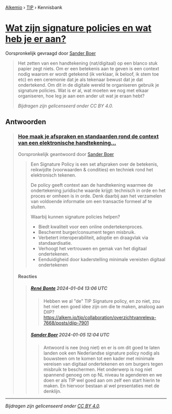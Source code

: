 [Alkemio](https://welcome.alkem.io/) › [TIP](https://alkem.io/tip/dashboard) › Kennisbank
# [Wat zijn signature policies en wat heb je er aan?](https://alkem.io/tip/collaboration/watzijnsignaturep-7232)
Oorspronkelijk gevraagd door [Sander Boer](https://alkem.io/user/sander-boer-499)
>Het zetten van een handtekening (nat/digitaal) op een blanco stuk papier zegt niets. Om er een betekenis aan te geven is een context nodig waarom er wordt getekend (ik verklaar, ik beloof, ik stem toe etc) en een ceremonie dat je als tekenaar bewust dat je dat ondertekend. Om dit in de digitale wereld te organiseren gebruik je signature policies. Wat is er al, wat moeten we nog met elkaar organiseren, hoe leg je aan een ander uit wat je eraan hebt?
>
>*Bijdragen zijn gelicenseerd onder CC BY 4.0.*
## Antwoorden
>### [Hoe maak je afspraken en standaarden rond de context van een elektronische handtekening...](https://alkem.io/tip/collaboration/watzijnsignaturep-7232/posts/hoemaakjeafsprake-2166)
>Oorspronkelijk geantwoord door [Sander Boer](https://alkem.io/tip/collaboration/watzijnsignaturep-7232/posts/hoemaakjeafsprake-2166)
>>Een Signature Policy is een set afspraken over de betekenis, reikwijdte (voorwaarden & condities) en techniek rond het elektronisch tekenen.
>>
>>De policy geeft context aan de handtekening waarmee de ondertekening juridische waarde krijgt: technisch in orde en het proces er omheen is in orde. Denk daarbij aan het verzamelen van voldoende informatie om een transactie formeel af te sluiten.
>>
>>Waarbij kunnen signature policies helpen?
>>
>>*   Biedt kwaliteit voor een online ondertekenproces.
>>*   Beschermt burger/consument tegen misbruik.
>>*   Verbetert interoperabiliteit, adoptie en draagvlak via standaardisatie.
>>*   Verhoogt het vertrouwen en gemak van het digitaal ondertekenen.
>>*   Eenduidigheid door kaderstelling minimale vereisten digitaal ondertekenen
>#### Reacties
>>##### [René Bonte](https://alkem.io/user/rene-bonte-9498) 2024-01-04 13:06 UTC
>>>Hebben we al "de" TIP Signature policy, en zo niet, zou het niet een goed idee zijn om die te maken, analoog aan DIIP? https://alkem.io/tip/collaboration/overzichtvanreleva-7668/posts/diip-7901
>>##### [Sander Boer](https://alkem.io/user/sander-boer-499) 2024-01-05 12:04 UTC
>>>Antwoord is nee (nog niet) en er is om dit goed te laten landen ook een Nederlandse signature policy nodig als bouwsteen om te komen tot een kader met minimale vereisen van digitaal ondertekenen en om burgers tegen misbruik te beschermen.  Het onderwerp is nog niet spannend genoeg om op NL niveau te agenderen en we doen er als TIP wel goed aan om zelf een start hierin te maken. En hiervoor bestaan al wel presentaties met de denklijn.
* * *
_Bijdragen zijn gelicenseerd onder [CC BY 4.0](https://creativecommons.org/licenses/by/4.0/deed.nl)._
